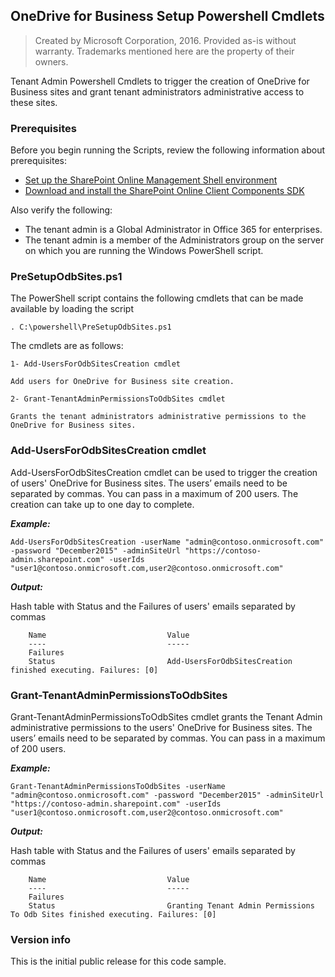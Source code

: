 ## OneDrive for Business Setup Powershell Cmdlets ##

> Created by Microsoft Corporation, 2016. Provided as-is without warranty. Trademarks mentioned here are the property of their owners.

Tenant Admin Powershell Cmdlets to trigger the creation of OneDrive for Business sites and grant tenant administrators administrative access to these sites.

### Prerequisites ###
Before you begin running the Scripts, review the following information about prerequisites:

- [Set up the SharePoint Online Management Shell environment](http://go.microsoft.com/fwlink/p/?LinkId=506693)
- [Download and install the SharePoint Online Client Components SDK](http://go.microsoft.com/fwlink/p/?LinkId=506692)

Also verify the following:

- The tenant admin is a Global Administrator in Office 365 for enterprises.
- The tenant admin is a member of the Administrators group on the server on which you are running the Windows PowerShell script.

### PreSetupOdbSites.ps1 ###
The PowerShell script contains the following cmdlets that can be made available by loading the script

    . C:\powershell\PreSetupOdbSites.ps1

The cmdlets are as follows:

	1- Add-UsersForOdbSitesCreation cmdlet
	
	Add users for OneDrive for Business site creation.
	
	2- Grant-TenantAdminPermissionsToOdbSites cmdlet
	    
	Grants the tenant administrators administrative permissions to the OneDrive for Business sites.

### Add-UsersForOdbSitesCreation cmdlet ####
Add-UsersForOdbSitesCreation cmdlet can be used to trigger the creation of users' OneDrive for Business sites. The users’ emails need to be separated by commas. You can pass in a maximum of 200 users. The creation can take up to one day to complete.

***Example:***

    Add-UsersForOdbSitesCreation -userName "admin@contoso.onmicrosoft.com" -password "December2015" -adminSiteUrl "https://contoso-admin.sharepoint.com" -userIds "user1@contoso.onmicrosoft.com,user2@contoso.onmicrosoft.com"
    
***Output:***

Hash table with Status and the Failures of users' emails separated by commas

        Name                           Value                                                                                                                                                                                                                             
        ----                           -----                                                                                                                                                                                                                             
        Failures                                                                                                                                                                                                                                                         
        Status                         Add-UsersForOdbSitesCreation finished executing. Failures: [0]  

### Grant-TenantAdminPermissionsToOdbSites ####

Grant-TenantAdminPermissionsToOdbSites cmdlet grants the Tenant Admin administrative permissions to the users' OneDrive for Business sites. The users’ emails need to be separated by commas. You can pass in a maximum of 200 users. 

***Example:***

    Grant-TenantAdminPermissionsToOdbSites -userName "admin@contoso.onmicrosoft.com" -password "December2015" -adminSiteUrl "https://contoso-admin.sharepoint.com" -userIds "user1@contoso.onmicrosoft.com,user2@contoso.onmicrosoft.com"
    
***Output:***

Hash table with Status and the Failures of users' emails separated by commas

        Name                           Value                                                                                                                                                                                                                             
        ----                           -----                                                                                                                                                                                                                             
        Failures                                                                                                                                                                                                                                                         
        Status                         Granting Tenant Admin Permissions To Odb Sites finished executing. Failures: [0]
  
### Version info ###

This is the initial public release for this code sample.
